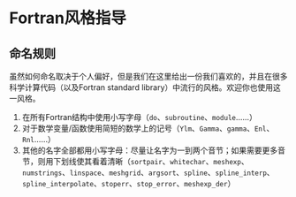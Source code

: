 # Fortran风格指导
## 命名规则
虽然如何命名取决于个人偏好，但是我们在这里给出一份我们喜欢的，并且在很多科学计算代码（以及Fortran standard library）中流行的风格。欢迎你也使用这一风格。
1. 在所有Fortran结构中使用小写字母（`do`、`subroutine`、`module`……）
2. 对于数学变量/函数使用简短的数学上的记号（`Ylm`、`Gamma`、`gamma`、`Enl`、`Rnl`……）
3. 其他的名字全部都用小写字母：尽量让名字为一到两个音节；如果需要更多音节，则用下划线使其看着清晰（`sortpair`、`whitechar`、`meshexp`、`numstrings`、`linspace`、`meshgrid`、`argsort`、`spline`、`spline_interp`、`spline_interpolate`、`stoperr`、`stop_error`、`meshexp_der`）

